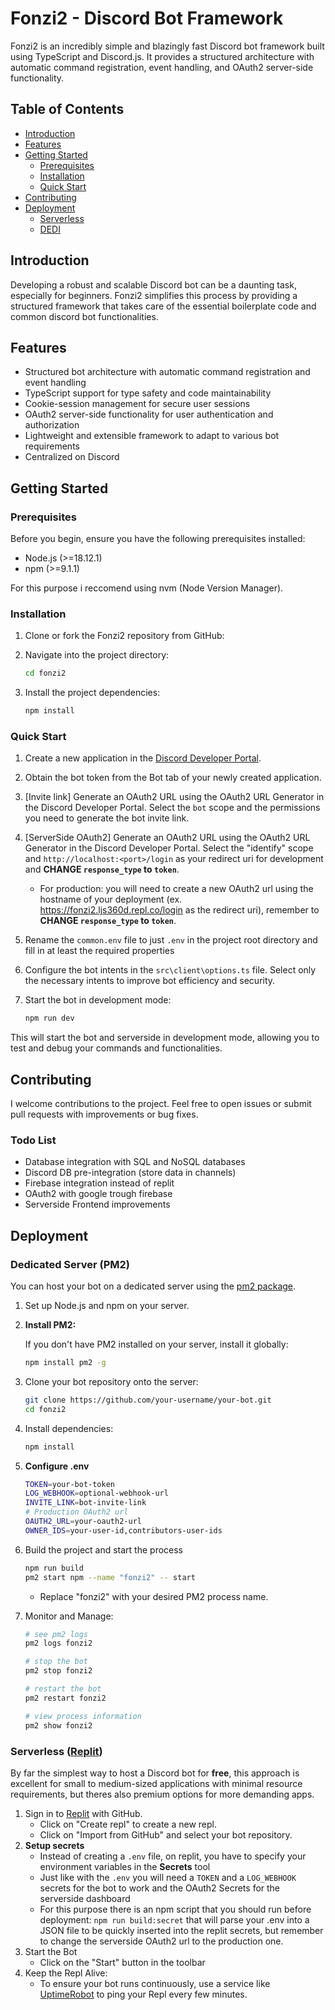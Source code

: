# Fonzi2 - Discord Bot Framework

Fonzi2 is an incredibly simple and blazingly fast Discord bot framework built using TypeScript and Discord.js. It provides a structured architecture with automatic command registration, event handling, and OAuth2 server-side functionality.

## Table of Contents

- [Introduction](#introduction)
- [Features](#features)
- [Getting Started](#getting-started)
  - [Prerequisites](#prerequisites)
  - [Installation](#installation)
  - [Quick Start](#quick-start)
- [Contributing](#contributing)
- [Deployment](#deployment)
  - [Serverless](#serverless-replit)
  - [DEDI](#dedicated-server-pm2)

## Introduction

Developing a robust and scalable Discord bot can be a daunting task, especially for beginners. Fonzi2 simplifies this process by providing a structured framework that takes care of the essential boilerplate code and common discord bot functionalities.

## Features

- Structured bot architecture with automatic command registration and event handling
- TypeScript support for type safety and code maintainability
- Cookie-session management for secure user sessions
- OAuth2 server-side functionality for user authentication and authorization
- Lightweight and extensible framework to adapt to various bot requirements
- Centralized on Discord

## Getting Started

### Prerequisites

Before you begin, ensure you have the following prerequisites installed:

- Node.js (>=18.12.1)
- npm (>=9.1.1)

For this purpose i reccomend using nvm (Node Version Manager).

### Installation

1. Clone or fork the Fonzi2 repository from GitHub:

2. Navigate into the project directory:

    ```bash
    cd fonzi2
    ```

3. Install the project dependencies:

    ```bash
    npm install
    ```

### Quick Start

1. Create a new application in the [Discord Developer Portal](https://discord.com/developers/applications).

2. Obtain the bot token from the Bot tab of your newly created application.

3. [Invite link] Generate an OAuth2 URL using the OAuth2 URL Generator in the Discord Developer Portal. 
Select the `bot` scope and the permissions you need to generate the bot invite link.

4. [ServerSide OAuth2] Generate an OAuth2 URL using the OAuth2 URL Generator in the Discord Developer Portal. Select the "identify" scope and `http://localhost:<port>/login` as your redirect uri for development and **CHANGE `response_type` to `token`**.

    - For production: you will need to create a new OAuth2 url using the hostname of your deployment (ex. https://fonzi2.ljs360d.repl.co/login as the redirect uri), remember to **CHANGE `response_type` to `token`**.

6. Rename the `common.env` file to just `.env` in the project root directory and fill in at least the required properties

7. Configure the bot intents in the `src\client\options.ts` file. Select only the necessary intents to improve bot efficiency and security.

8. Start the bot in development mode:

    ```bash
    npm run dev
    ```

This will start the bot and serverside in development mode, allowing you to test and debug your commands and functionalities.

## Contributing

I welcome contributions to the project. Feel free to open issues or submit pull requests with improvements or bug fixes.

### Todo List
- Database integration with SQL and NoSQL databases
- Discord DB pre-integration (store data in channels)
- Firebase integration instead of replit
- OAuth2 with google trough firebase
- Serverside Frontend improvements

## Deployment

### Dedicated Server (PM2)

You can host your bot on a dedicated server using the [pm2 package](https://pm2.keymetrics.io).

1. Set up Node.js and npm on your server.
2. **Install PM2:**

   If you don't have PM2 installed on your server, install it globally:

   ```bash
   npm install pm2 -g
   ```

3. Clone your bot repository onto the server:

   ```bash
   git clone https://github.com/your-username/your-bot.git
   cd fonzi2
   ```

4. Install dependencies:
   ```bash
   npm install
   ```
5. **Configure .env**
   ```bash
   TOKEN=your-bot-token
   LOG_WEBHOOK=optional-webhook-url
   INVITE_LINK=bot-invite-link
   # Production OAuth2 url
   OAUTH2_URL=your-oauth2-url
   OWNER_IDS=your-user-id,contributors-user-ids
   ```
6. Build the project and start the process
   ```bash
   npm run build
   pm2 start npm --name "fonzi2" -- start
   ```
   - Replace "fonzi2" with your desired PM2 process name.
7. Monitor and Manage:


   ```bash
   # see pm2 logs
   pm2 logs fonzi2

   # stop the bot
   pm2 stop fonzi2

   # restart the bot
   pm2 restart fonzi2

   # view process information
   pm2 show fonzi2
   ```

### Serverless ([Replit](https://replit.com))

By far the simplest way to host a Discord bot for **free**, this approach is excellent for small to medium-sized applications with minimal resource requirements, but theres also premium options for more demanding apps.

1. Sign in to [Replit](https://replit.com) with GitHub.
   - Click on "Create repl" to create a new repl.
   - Click on "Import from GitHub" and select your bot repository.
2. **Setup secrets**
   - Instead of creating a `.env` file, on replit, you have to specify your environment variables in the **Secrets** tool
   - Just like with the `.env` you will need a `TOKEN` and a `LOG_WEBHOOK` secrets for the bot to work and the OAuth2 Secrets for the serverside dashboard
   - For this purpose there is an npm script that you should run before deployment: `npm run build:secret` that will parse your .env into a JSON file to be quickly inserted into the replit secrets, but remember to change the serverside OAuth2 url to the production one.  
3. Start the Bot
   - Click on the "Start" button in the toolbar
4. Keep the Repl Alive:
   - To ensure your bot runs continuously, use a service like [UptimeRobot](https://uptimerobot.com) to ping your Repl every few minutes.